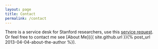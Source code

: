 ```yaml
---
layout: page
title: Contact
permalink: /contact
---
```


There is a service desk for Stanford researchers, use this [service request](https://stanford.service-now.com/it_services?). Or feel free to contact me see [About Me]({{ site.github.url }}{% post_url 2013-04-04-about-the-author %}). 
